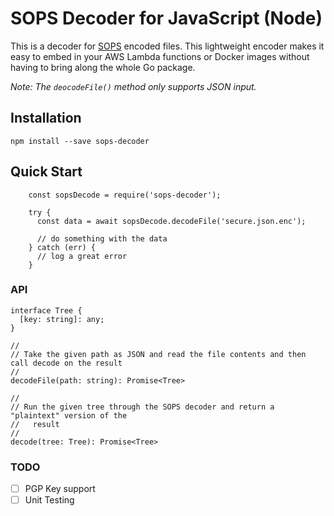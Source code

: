 # SOPS Decoder for JavaScript (Node)

This is a decoder for [SOPS](https://github.com/mozilla/sops) encoded files. This lightweight encoder makes it easy to embed in your AWS Lambda functions or Docker images without having to bring along the whole Go package.

*Note: The ```deocodeFile()``` method only supports JSON input.*

## Installation

    npm install --save sops-decoder

## Quick Start

```
    const sopsDecode = require('sops-decoder');

    try {
      const data = await sopsDecode.decodeFile('secure.json.enc');

      // do something with the data
    } catch (err) {
      // log a great error
    }

```

### API

    interface Tree {
      [key: string]: any;
    }

    //
    // Take the given path as JSON and read the file contents and then call decode on the result
    //
    decodeFile(path: string): Promise<Tree>

    //
    // Run the given tree through the SOPS decoder and return a "plaintext" version of the
    //   result
    //
    decode(tree: Tree): Promise<Tree>


### TODO

- [ ] PGP Key support
- [ ] Unit Testing
